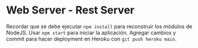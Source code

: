 # Web Server - Rest Server

Recordar que se debe ejecutar ```npm install``` para reconstruir los módulos de NodeJS.
Usar ```npm start``` para iniciar la aplicación.
Agregar cambios y commit para hacer deployment en Heroku con ```git push heroku main```.